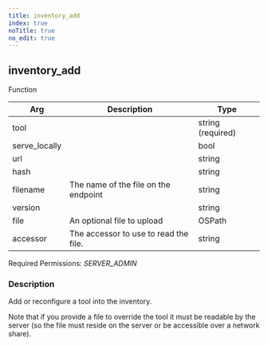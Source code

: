 ```yaml
---
title: inventory_add
index: true
noTitle: true
no_edit: true
---
```




<div class="vql_item"></div>


## inventory_add
<span class='vql_type pull-right page-header'>Function</span>



<div class="vqlargs"></div>

Arg | Description | Type
----|-------------|-----
tool||string (required)
serve_locally||bool
url||string
hash||string
filename|The name of the file on the endpoint|string
version||string
file|An optional file to upload|OSPath
accessor|The accessor to use to read the file.|string

Required Permissions: 
<i class="linkcolour label pull-right label-success">SERVER_ADMIN</i>

### Description

Add or reconfigure a tool into the inventory.

Note that if you provide a file to override the tool it must be
readable by the server (so the file must reside on the server or
be accessible over a network share).


